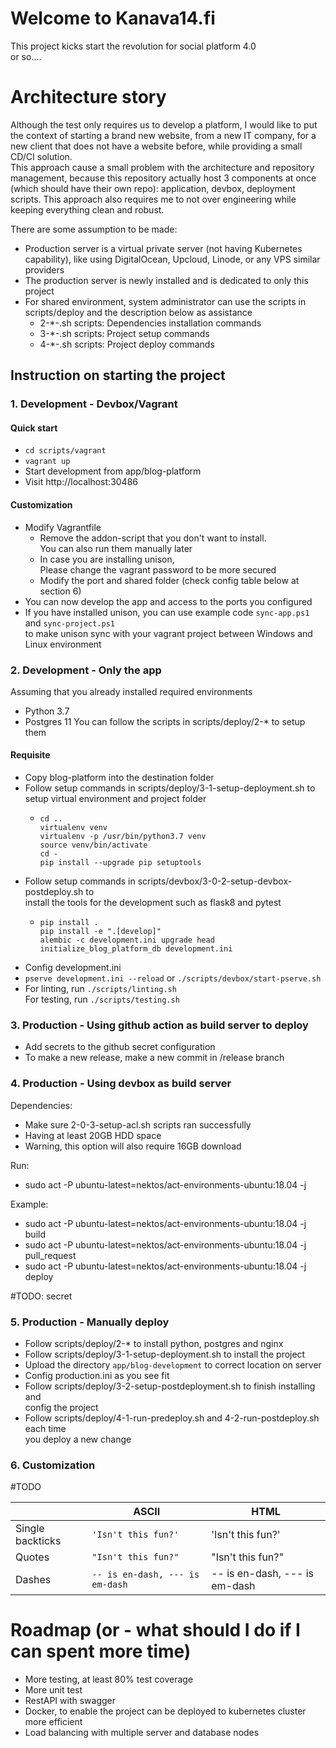 
# Welcome to Kanava14.fi  
This project kicks start the revolution for social platform 4.0      
or so....  
  
# Architecture story  
  
Although the test only requires us to develop a platform, I would like to put the context of starting a brand new website, from a new IT company, for a new client that does not have a website before, while providing a small CD/CI solution.  
This approach cause a small problem with the architecture and repository management, because this repository actually host 3 components at once (which should have their own repo): application, devbox, deployment scripts. This approach also requires me to not over engineering while keeping everything clean and robust.   
  
There are some assumption to be made:  
- Production server is a virtual private server (not having Kubernetes capability), like using DigitalOcean, Upcloud, Linode, or any VPS similar providers  
- The production server is newly installed and is dedicated to only this project  
- For shared environment, system administrator can use the scripts in scripts/deploy and the description below as assistance  
  - 2-*-.sh scripts: Dependencies installation commands  
  - 3-*-.sh scripts: Project setup commands  
  - 4-*-.sh scripts: Project deploy commands  
  
## Instruction on starting the project  
  
### 1. Development - Devbox/Vagrant  

#### Quick start
- `cd scripts/vagrant`
- `vagrant up`
- Start development from app/blog-platform
- Visit http://localhost:30486

#### Customization
- Modify Vagrantfile  
  - Remove the addon-script that you don't want to install.  
      You can also run them manually later  
  - In case you are installing unison,  
      Please change the vagrant password to be more secured  
  - Modify the port and shared folder (check config table below at section 6)  
- You can now develop the app and access to the ports you configured  
- If you have installed unison, you can use example code `sync-app.ps1` and `sync-project.ps1`  
  to make unison sync with your vagrant project between Windows and Linux environment  

### 2. Development - Only the app  

Assuming that you already installed required environments
 - Python 3.7
 - Postgres 11
You can follow the scripts in scripts/deploy/2-* to setup them

#### Requisite  
- Copy blog-platform into the destination folder  
- Follow setup commands in scripts/deploy/3-1-setup-deployment.sh to  
  setup virtual environment and project folder
    - ```
      cd ..  
      virtualenv venv
      virtualenv -p /usr/bin/python3.7 venv
      source venv/bin/activate
      cd -
      pip install --upgrade pip setuptools
      ```
- Follow setup commands in scripts/devbox/3-0-2-setup-devbox-postdeploy.sh to  
  install the tools for the development such as flask8 and pytest  
  - ```
    pip install .
    pip install -e ".[develop]"
    alembic -c development.ini upgrade head
    initialize_blog_platform_db development.ini
    ```
- Config development.ini  
- `pserve development.ini --reload` or `./scripts/devbox/start-pserve.sh`  
- For linting, run `./scripts/linting.sh`  
  For testing, run `./scripts/testing.sh`

### 3. Production - Using github action as build server to deploy  
  
- Add secrets to the github secret configuration  
- To make a new release, make a new commit in /release branch  
  
### 4. Production - Using devbox as build server  
  
Dependencies:
- Make sure 2-0-3-setup-acl.sh scripts ran successfully  
- Having at least 20GB HDD space  
- Warning, this option will also require 16GB download   
  
Run:  
- sudo act -P ubuntu-latest=nektos/act-environments-ubuntu:18.04 -j <event>  
  
Example:  
- sudo act -P ubuntu-latest=nektos/act-environments-ubuntu:18.04 -j build  
- sudo act -P ubuntu-latest=nektos/act-environments-ubuntu:18.04 -j pull_request  
- sudo act -P ubuntu-latest=nektos/act-environments-ubuntu:18.04 -j deploy  
  
#TODO: secret  
  
### 5. Production - Manually deploy  
  
- Follow scripts/deploy/2-* to install python, postgres and nginx  
- Follow scripts/deploy/3-1-setup-deployment.sh to install the project  
- Upload the directory `app/blog-development` to correct location on server  
- Config production.ini as you see fit  
- Follow scripts/deploy/3-2-setup-postdeployment.sh to finish installing and  
  config the project  
- Follow scripts/deploy/4-1-run-predeploy.sh and 4-2-run-postdeploy.sh each time  
  you deploy a new change  
  
### 6. Customization  
  
#TODO  
  
|                |ASCII                          |HTML                         |  
|----------------|-------------------------------|-----------------------------|  
|Single backticks|`'Isn't this fun?'`            |'Isn't this fun?'            |  
|Quotes          |`"Isn't this fun?"`            |"Isn't this fun?"            |  
|Dashes          |`-- is en-dash, --- is em-dash`|-- is en-dash, --- is em-dash|  
  
# Roadmap (or - what should I do if I can spent more time)  
  
- More testing, at least 80% test coverage  
- More unit test  
- RestAPI with swagger  
- Docker, to enable the project can be deployed to kubernetes cluster more efficient  
- Load balancing with multiple server and database nodes
